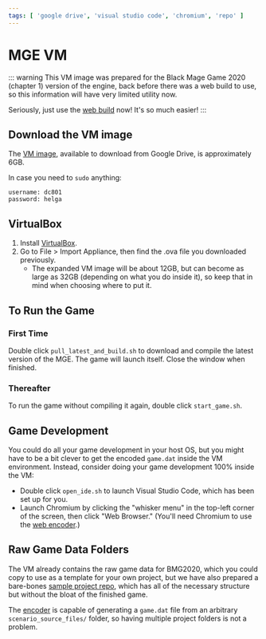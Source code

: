 ```yaml
---
tags: [ 'google drive', 'visual studio code', 'chromium', 'repo' ]
---
```


# MGE VM

::: warning
This VM image was prepared for the Black Mage Game 2020 (chapter 1) version of the engine, back before there was a web build to use, so this information will have very limited utility now.

Seriously, just use the [web build](web_build) now! It's so much easier!
:::

## Download the VM image

The [VM image](https://drive.google.com/file/d/1S3qmwfSq9DD3EdxqE4Bh8B2QsWe1d85-/view?usp=sharing), available to download from Google Drive, is approximately 6GB.

In case you need to `sudo` anything:

```
username: dc801
password: helga
```

## VirtualBox

1. Install [VirtualBox](https://www.virtualbox.org/).
2. Go to File > Import Appliance, then find the .ova file you downloaded previously.
	- The expanded VM image will be about 12GB, but can become as large as 32GB (depending on what you do inside it), so keep that in mind when choosing where to put it.

## To Run the Game

### First Time

Double click `pull_latest_and_build.sh` to download and compile the latest version of the MGE. The game will launch itself. Close the window when finished.

### Thereafter

To run the game without compiling it again, double click `start_game.sh`.

## Game Development

You could do all your game development in your host OS, but you might have to be a bit clever to get the encoded `game.dat` inside the VM environment. Instead, consider doing your game development 100% inside the VM:

- Double click `open_ide.sh` to launch Visual Studio Code, which has been set up for you.
- Launch Chromium by clicking the "whisker menu" in the top-left corner of the screen, then click "Web Browser." (You'll need Chromium to use the [web encoder](encoder#web-encoder).)

## Raw Game Data Folders

The VM already contains the raw game data for BMG2020, which you could copy to use as a template for your own project, but we have also prepared a bare-bones [sample project repo](https://github.com/AdmiralPotato/mage_game-external_scenario_source_files), which has all of the necessary structure but without the bloat of the finished game.

The [encoder](encoder) is capable of generating a `game.dat` file from an arbitrary `scenario_source_files/` folder, so having multiple project folders is not a problem.
